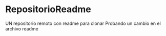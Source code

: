 # RepositorioReadme
UN repositorio remoto con readme para clonar
Probando un cambio en el archivo readme